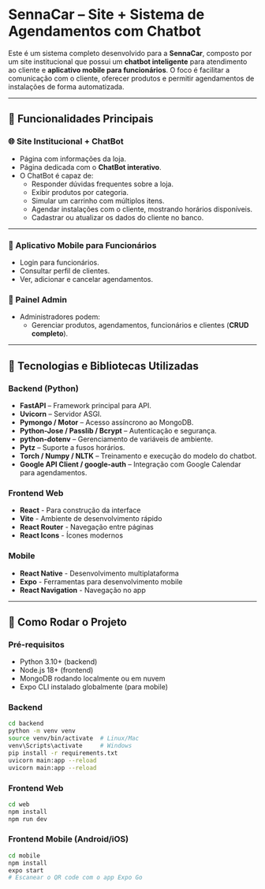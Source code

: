 # SennaCar – Site + Sistema de Agendamentos com Chatbot

Este é um sistema completo desenvolvido para a **SennaCar**, composto por um site institucional que possui um **chatbot inteligente** para atendimento ao cliente e **aplicativo mobile para funcionários**. O foco é facilitar a comunicação com o cliente, oferecer produtos e permitir agendamentos de instalações de forma automatizada.

---

## 🧠 Funcionalidades Principais

### 🌐 Site Institucional + ChatBot
- Página com informações da loja.
- Página dedicada com o **ChatBot interativo**.
- O ChatBot é capaz de:
  - Responder dúvidas frequentes sobre a loja.
  - Exibir produtos por categoria.
  - Simular um carrinho com múltiplos itens.
  - Agendar instalações com o cliente, mostrando horários disponíveis.
  - Cadastrar ou atualizar os dados do cliente no banco.


---

### 📱 Aplicativo Mobile para Funcionários
- Login para funcionários.
- Consultar perfil de clientes.
- Ver, adicionar e cancelar agendamentos.

### 🔐 Painel Admin
- Administradores podem:
  - Gerenciar produtos, agendamentos, funcionários e clientes (**CRUD completo**).

---

## 🧰 Tecnologias e Bibliotecas Utilizadas

### Backend (Python)
- **FastAPI** – Framework principal para API.
- **Uvicorn** – Servidor ASGI.
- **Pymongo / Motor** – Acesso assíncrono ao MongoDB.
- **Python-Jose / Passlib / Bcrypt** – Autenticação e segurança.
- **python-dotenv** – Gerenciamento de variáveis de ambiente.
- **Pytz** – Suporte a fusos horários.
- **Torch / Numpy / NLTK** – Treinamento e execução do modelo do chatbot.
- **Google API Client / google-auth** – Integração com Google Calendar para agendamentos.

### Frontend Web
- **React** - Para construção da interface
- **Vite** - Ambiente de desenvolvimento rápido
- **React Router** - Navegação entre páginas
- **React Icons** - Ícones modernos

### Mobile
- **React Native** - Desenvolvimento multiplataforma
- **Expo** - Ferramentas para desenvolvimento mobile
- **React Navigation** - Navegação no app


---

## 🚀 Como Rodar o Projeto

### Pré-requisitos
- Python 3.10+ (backend)
- Node.js 18+ (frontend)
- MongoDB rodando localmente ou em nuvem
- Expo CLI instalado globalmente (para mobile)
  
### Backend
```bash
cd backend
python -m venv venv
source venv/bin/activate  # Linux/Mac
venv\Scripts\activate     # Windows
pip install -r requirements.txt
uvicorn main:app --reload
uvicorn main:app --reload
```
### Frontend Web
```bash
cd web
npm install
npm run dev
```

### Frontend Mobile (Android/iOS)
```bash
cd mobile
npm install
expo start
# Escanear o QR code com o app Expo Go
```
